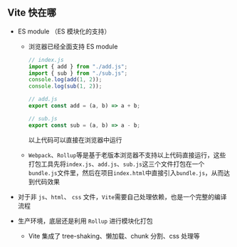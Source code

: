 ## Vite 快在哪

- ES module （ES 模块化的支持）

  - 浏览器已经全面支持 ES module

    ```js
    // index.js
    import { add } from "./add.js";
    import { sub } from "./sub.js";
    console.log(add(1, 2));
    console.log(sub(1, 2));

    // add.js
    export const add = (a, b) => a + b;

    // sub.js
    export const sub = (a, b) => a - b;
    ```

    以上代码可以直接在浏览器中运行

  - `Webpack`、`Rollup`等是基于老版本浏览器不支持以上代码直接运行，这些打包工具先将`index.js`、`add.js`、`sub.js`这三个文件打包在一个`bundle.js`文件里，然后在项目`index.html`中直接引入`bundle.js`，从而达到代码效果

- 对于非 `js`、`html`、 `css` 文件，`Vite`需要自己处理依赖，也是一个完整的编译流程

- 生产环境，底层还是利用 `Rollup` 进行模块化打包
  - Vite 集成了 tree-shaking、懒加载、chunk 分割、css 处理等
